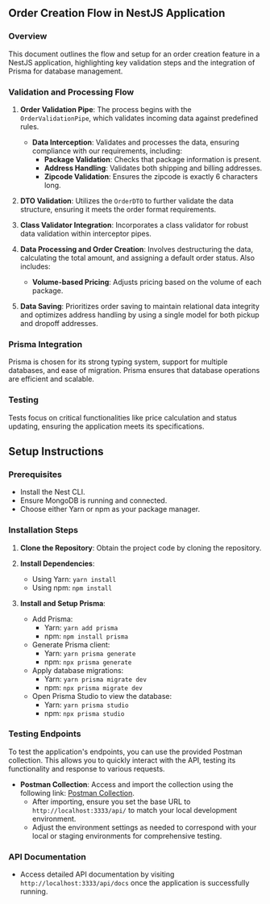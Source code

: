 ## Order Creation Flow in NestJS Application

### Overview
This document outlines the flow and setup for an order creation feature in a NestJS application, highlighting key validation steps and the integration of Prisma for database management.

### Validation and Processing Flow

1. **Order Validation Pipe**: The process begins with the `OrderValidationPipe`, which validates incoming data against predefined rules.
   - **Data Interception**: Validates and processes the data, ensuring compliance with our requirements, including:
     - **Package Validation**: Checks that package information is present.
     - **Address Handling**: Validates both shipping and billing addresses.
     - **Zipcode Validation**: Ensures the zipcode is exactly 6 characters long.

2. **DTO Validation**: Utilizes the `OrderDTO` to further validate the data structure, ensuring it meets the order format requirements.

3. **Class Validator Integration**: Incorporates a class validator for robust data validation within interceptor pipes.

4. **Data Processing and Order Creation**: Involves destructuring the data, calculating the total amount, and assigning a default order status. Also includes:
   - **Volume-based Pricing**: Adjusts pricing based on the volume of each package.

5. **Data Saving**: Prioritizes order saving to maintain relational data integrity and optimizes address handling by using a single model for both pickup and dropoff addresses.

### Prisma Integration

Prisma is chosen for its strong typing system, support for multiple databases, and ease of migration. Prisma ensures that database operations are efficient and scalable.

### Testing

Tests focus on critical functionalities like price calculation and status updating, ensuring the application meets its specifications.

## Setup Instructions

### Prerequisites

- Install the Nest CLI.
- Ensure MongoDB is running and connected.
- Choose either Yarn or npm as your package manager.

### Installation Steps

1. **Clone the Repository**: Obtain the project code by cloning the repository.

2. **Install Dependencies**:
   - Using Yarn: `yarn install`
   - Using npm: `npm install`

3. **Install and Setup Prisma**:
   - Add Prisma: 
     - Yarn: `yarn add prisma`
     - npm: `npm install prisma`
   - Generate Prisma client:
     - Yarn: `yarn prisma generate`
     - npm: `npx prisma generate`
   - Apply database migrations:
     - Yarn: `yarn prisma migrate dev`
     - npm: `npx prisma migrate dev`
   - Open Prisma Studio to view the database:
     - Yarn: `yarn prisma studio`
     - npm: `npx prisma studio`


### Testing Endpoints

To test the application's endpoints, you can use the provided Postman collection. This allows you to quickly interact with the API, testing its functionality and response to various requests.

- **Postman Collection**: Access and import the collection using the following link: [Postman Collection](https://api.postman.com/collections/10865182-7d9c935c-b12a-4709-9fb2-6c0b25916d63?access_key=PMAT-01HSV5DRRH21QZ9PE1NT94TT5J).
  - After importing, ensure you set the base URL to `http://localhost:3333/api/` to match your local development environment.
  - Adjust the environment settings as needed to correspond with your local or staging environments for comprehensive testing.


### API Documentation

- Access detailed API documentation by visiting `http://localhost:3333/api/docs` once the application is successfully running.
